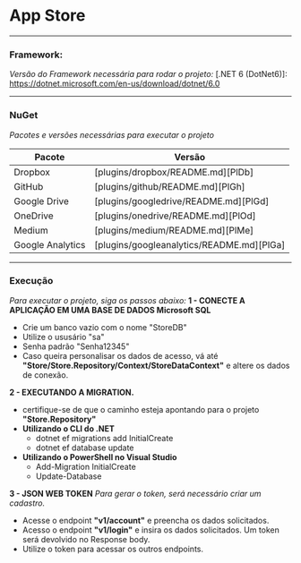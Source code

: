 # App Store
------------------------------------------------
### Framework:

_Versão do Framework necessária para rodar o projeto:_
[.NET 6 (DotNet6)]: <https://dotnet.microsoft.com/en-us/download/dotnet/6.0> 
    
    
------------------------------------------------ 
### NuGet

_Pacotes e versões necessárias para executar o projeto_


| Pacote | Versão |
| ------ | ------ |
| Dropbox | [plugins/dropbox/README.md][PlDb] |
| GitHub | [plugins/github/README.md][PlGh] |
| Google Drive | [plugins/googledrive/README.md][PlGd] |
| OneDrive | [plugins/onedrive/README.md][PlOd] |
| Medium | [plugins/medium/README.md][PlMe] |
| Google Analytics | [plugins/googleanalytics/README.md][PlGa] |
------------------------------------------------
### Execução
_Para executar o projeto, siga os passos abaixo:_
**1 - CONECTE A APLICAÇÃO EM UMA BASE DE DADOS Microsoft SQL**
- Crie um banco vazio com o nome "StoreDB"
- Utilize o ususário "sa"
- Senha padrão "Senha12345"
- Caso queira personalisar os dados de acesso, vá até 			**"Store/Store.Repository/Context/StoreDataContext"** e altere os dados de conexão.

**2 - EXECUTANDO A MIGRATION.**
 - certifique-se de que o caminho esteja apontando para o projeto **"Store.Repository"**
 - **Utilizando o CLI do .NET**
    - dotnet ef migrations add InitialCreate
    - dotnet ef database update 
 - **Utilizando o PowerShell no Visual Studio**
    - Add-Migration InitialCreate
    - Update-Database

**3 - JSON WEB TOKEN**
_Para gerar o token, será necessário criar um cadastro._
 - Acesse o endpoint **"v1/account"** e preencha os dados solicitados.
 - Acesso o endpoint **"v1/login"** e insira os dados solicitados. Um token será devolvido no Response body.
 - Utilize o token para acessar os outros endpoints.
